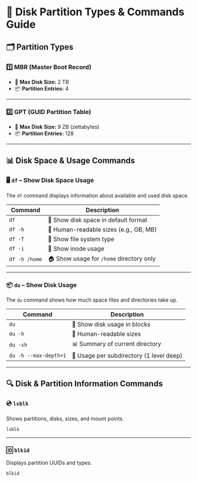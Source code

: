 # 💽 **Disk Partition Types & Commands Guide**

## 🗂 **Partition Types**

### 1️⃣ **MBR (Master Boot Record)**

* 📏 **Max Disk Size:** 2 TB
* 📦 **Partition Entries:** 4

---

### 2️⃣ **GPT (GUID Partition Table)**

* 📏 **Max Disk Size:** 9 ZB (zettabytes)
* 📦 **Partition Entries:** 128

---

## 📊 **Disk Space & Usage Commands**

### 🖥 **`df` – Show Disk Space Usage**

The `df` command displays information about available and used disk space.

| Command               | Description                              |
| --------------------- | ---------------------------------------- |
| `df`          | 📄 Show disk space in default format     |
| `df -h`       | 🧍 Human-readable sizes (e.g., GB, MB)   |
| `df -T`       | 📂 Show file system type                 |
| `df -i`       | 🔢 Show inode usage                      |
| `df -h /home` | 🏠 Show usage for `/home` directory only |

---

### 📦 **`du` – Show Disk Usage**

The `du` command shows how much space files and directories take up.

| Command                       | Description                              |
| ----------------------------- | ---------------------------------------- |
| `du`                  | 📄 Show disk usage in blocks             |
| `du -h`               | 🧍 Human-readable sizes                  |
| `du -sh`              | 📊 Summary of current directory          |
| `du -h --max-depth=1` | 📂 Usage per subdirectory (1 level deep) |

---

## 🔍 **Disk & Partition Information Commands**

### 💿 **`lsblk`**

Shows partitions, disks, sizes, and mount points.

```bash
lsblk
```

---

### 🆔 **`blkid`**

Displays partition UUIDs and types.

```bash
blkid
```

